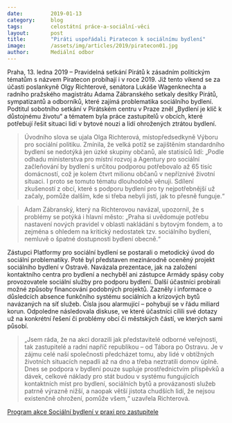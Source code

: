 ```yaml
---
date:         2019-01-13
category:     blog
tags:         celostátní práce-a-sociální-věci
layout:       post
title:        "Piráti uspořádali Piratecon k sociálnímu bydlení"
image:        /assets/img/articles/2019/piratecon01.jpg
author:       Mediální odbor
---
```


Praha, 13. ledna 2019 – Pravidelná setkání Pirátů k zásadním politickým tématům s názvem Piratecon probíhají i v roce 2019. Již tento víkend se za účasti poslankyně Olgy Richterové, senátora Lukáše Wagenknechta a radního pražského magistrátu Adama Zábranského setkaly desítky Pirátů, sympatizantů a odborníků, které zajímá problematika sociálního bydlení. Podtitul sobotního setkání v Pirátském centru v Praze zněl „Bydlení je klíč k důstojnému životu“ a tématem byla práce zastupitelů v obcích, které potřebují řešit situaci lidí v bytové nouzi a lidí ohrožených ztrátou bydlení.

 

> Úvodního slova se ujala Olga Richterová, místopředsedkyně Výboru pro sociální politiku. Zmínila, že velká potíž se zajištěním standardního bydlení se nedotýká jen úzké skupiny občanů, ale statisíců lidí: „Podle odhadu ministerstva pro místní rozvoj a Agentury pro sociální začleňování by bydlení s určitou podporou potřebovalo až 65 tisíc domácností, což je kolem čtvrt milionu občanů v nepříznivé životní situaci. I proto se tomuto tématu dlouhodobě věnuji. Sdílení zkušeností z obcí, které s podporu bydlení pro ty nejpotřebnější už začaly, pomůže dalším, kde si třeba nebyli jistí, jak to přesně funguje.“

 

> Adam Zábranský, který na Richterovou navázal, upozornil, že s problémy se potýká i hlavní město: „Praha si uvědomuje potřebu nastavení nových pravidel v oblasti nakládání s bytovým fondem, a to zejména s ohledem na kritický nedostatek tzv. sociálního bydlení, nemluvě o špatné dostupnosti bydlení obecně.“

 

Zástupci Platformy pro sociální bydlení se postarali o metodický úvod do sociální problematiky. Poté byl představen mezinárodně oceněný projekt sociálního bydlení v Ostravě. Navázala prezentace, jak na založení kontaktního centra pro bydlení a nechyběl ani zástupce Armády spásy coby provozovatele sociální služby pro podporu bydlení. Další účastníci probírali možné způsoby financování podobných projektů. Zazněly i informace o důsledcích absence funkčního systému sociálních a krizových bytů navázaných na síť služeb. Čísla jsou alarmující – pohybují se v řádu miliard korun. Odpoledne následovala diskuse, ve které účastníci cílili své dotazy už na konkrétní řešení či problémy obcí či městských částí, ve kterých sami působí.

 

> „Jsem ráda, že na akci dorazili jak představitelé odborné veřejnosti, tak zastupitelé a radní napříč republikou – od Tábora po Ostravu. Je v zájmu celé naší společnosti předcházet tomu, aby lidé v obtížných životních situacích nepadli až na dno a třeba neztratili domov úplně. Dnes se podpora v bydlení pouze supluje prostřednictvím příspěvků a dávek, celkové náklady pro stát budou v systému fungujících kontaktních míst pro bydlení, sociálních bytů a provázanosti služeb patrně výrazně nižší, a naopak větší jistota chudších lidí, že nejsou existenčně ohrožení, pomůže všem,“ uzavřela Richterová.

 

[Program akce Sociální bydlení v praxi pro zastupitele](https://www.pirati.cz/assets/pdf/piratecon012019-program.pdf)
